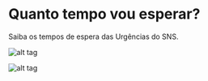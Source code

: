 # Quanto tempo vou esperar?

Saiba os tempos de espera das Urgências do SNS.

![alt tag](http://i.imgur.com/z0J3eA9.png)

![alt tag](http://i.imgur.com/q7LfJ8Y.png)